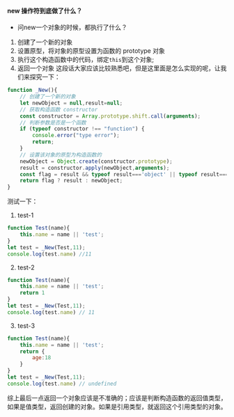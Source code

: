 #### new 操作符到底做了什么？
- 问new一个对象的时候，都执行了什么？
1. 创建了一个新的对象
2. 设置原型，将对象的原型设置为函数的 prototype 对象
3. 执行这个构造函数中的代码，绑定`this`到这个对象;
4. 返回一个对象
这段话大家应该比较熟悉吧，但是这里面是怎么实现的呢，让我们来探究一下：

```js
function _New(){
    // 创建了一个新的对象
    let newObject = null,result=null;
    // 获取构造函数 constructor
    const constructor = Array.prototype.shift.call(arguments);
    // 判断参数是否是一个函数
    if (typeof constructor !== "function") {
        console.error("type error");
        return;
    }
    // 设置该对象的原型为构造函数的
    newObject = Object.create(constructor.prototype);
    result = constructor.apply(newObject,arguments);
    const flag = result && typeof result==='object' || typeof result==='function';
    return flag ? result : newObject;
}
```
测试一下：
1. test-1
```js
function Test(name){
    this.name = name || 'test';
}
let test = _New(Test,11);
console.log(test.name) //11
```
2. test-2
```js
function Test(name){
    this.name = name || 'test';
    return 1
}
let test = _New(Test,11);
console.log(test.name) // 11
```
3. test-3
```js
function Test(name){
    this.name = name || 'test';
    return {
        age:18
    }
}
let test = _New(Test,11);
console.log(test.name) // undefined
```
综上最后一点返回一个对象应该是不准确的；应该是判断构造函数的返回值类型，如果是值类型，返回创建的对象。如果是引用类型，就返回这个引用类型的对象。